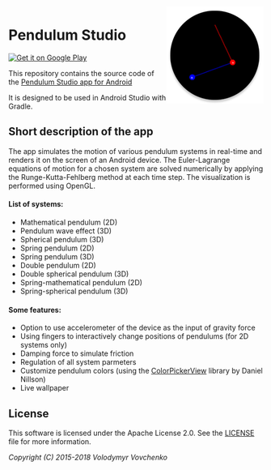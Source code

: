 <img src="app/src/main/res/drawable-xxxhdpi/ic_launcher.png" align="right" />

# Pendulum Studio

<a href='https://play.google.com/store/apps/details?id=com.vlvolad.pendulumstudio'><img alt='Get it on Google Play' src='https://play.google.com/intl/en_us/badges/images/generic/en_badge_web_generic.png' height=60px/></a>


This repository contains the source code of the [Pendulum Studio app for Android](https://play.google.com/store/apps/details?id=com.vlvolad.pendulumstudio)





It is designed to be used in Android Studio with Gradle.

## Short description of the app 

The app simulates the motion of various pendulum systems in real-time and renders it on the screen of an Android device. 
The Euler-Lagrange equations of motion for a chosen system are solved numerically by applying the Runge-Kutta-Fehlberg method at each time step.
The visualization is performed using OpenGL.

#### List of systems:
- Mathematical pendulum (2D)
- Pendulum wave effect (3D)
- Spherical pendulum (3D)
- Spring pendulum (2D)
- Spring pendulum (3D)
- Double pendulum (2D)
- Double spherical pendulum (3D)
- Spring-mathematical pendulum (2D)
- Spring-spherical pendulum (3D)

#### Some features:
- Option to use accelerometer of the device as the input of gravity force
- Using fingers to interactively change positions of pendulums (for 2D systems only)
- Damping force to simulate friction
- Regulation of all system parmeters
- Customize pendulum colors (using the [ColorPickerView](https://github.com/danielnilsson9/color-picker-view) library by Daniel Nillson)
- Live wallpaper

## License
This software is licensed under the Apache License 2.0. See the [LICENSE](LICENSE) file for more information.

*Copyright (C) 2015-2018  Volodymyr Vovchenko*

